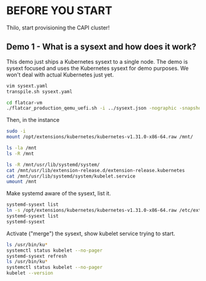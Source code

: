 # BEFORE YOU START

Thilo, start provisioning the CAPI cluster!

## Demo 1 - What is a sysext and how does it work?

This demo just ships a Kubernetes sysext to a single node.
The demo is sysext focused and uses the Kubernetes sysext for demo purposes.
We won't deal with actual Kubernetes just yet.

```bash
vim sysext.yaml
transpile.sh sysext.yaml
```

```bash
cd flatcar-vm
./flatcar_production_qemu_uefi.sh -i ../sysext.json -nographic -snapshot
```

Then, in the instance
```bash
sudo -i
mount /opt/extensions/kubernetes/kubernetes-v1.31.0-x86-64.raw /mnt/

ls -la /mnt
ls -R /mnt

ls -R /mnt/usr/lib/systemd/system/
cat /mnt/usr/lib/extension-release.d/extension-release.kubernetes
cat /mnt/usr/lib/systemd/system/kubelet.service
umount /mnt
```

Make systemd aware of the sysext, list it.
```bash
systemd-sysext list
ln -s /opt/extensions/kubernetes/kubernetes-v1.31.0-x86-64.raw /etc/extensions/kubernetes.raw
systemd-sysext list
systemd-sysext
```
Activate ("merge") the sysext, show kubelet service trying to start.
```bash
ls /usr/bin/ku*
systemctl status kubelet --no-pager
systemd-sysext refresh
ls /usr/bin/ku*
systemctl status kubelet --no-pager
kubelet --version
```
